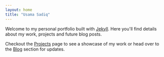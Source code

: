 ```yaml
---
layout: home
title: "Usama Sadiq"
---
```


Welcome to my personal portfolio built with [Jekyll](https://jekyllrb.com/).
Here you'll find details about my work, projects and future blog posts.

Checkout the [Projects](/projects/) page to see a showcase of my work or head over to the [Blog](/blog/) section for updates.
